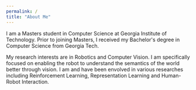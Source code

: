 ```yaml
---
permalink: /
title: "About Me"
---
```


I am a Masters student in Computer Science at Georgia Institute of Technology. 
Prior to joining Masters, I received my Bachelor's degree in Computer Science from Georgia Tech. 

My research interests are in Robotics and Computer Vision. I am specifically focused on enabling the robot to understand the semantics of the world better through vision. I am and have been envolved in various researches including Reinforcement Learning, Representation Learning and Human-Robot Interaction.

